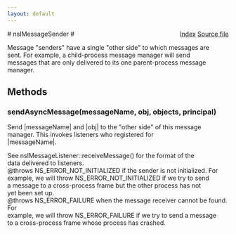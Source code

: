 ```yaml
---
layout: default
---
```

<div class='links' style='float:right'><a href="../index.html">Index</a>
<a href="http://dxr.mozilla.org/mozilla-central/source/dom/base/nsIMessageManager.idl">Source file</a>
</div>
# nsIMessageSender #
  
Message "senders" have a single "other side" to which messages are  
sent.  For example, a child-process message manager will send  
messages that are only delivered to its one parent-process message  
manager.  
  

## Methods ##

### sendAsyncMessage(messageName, obj, objects, principal) ###
  
Send |messageName| and |obj| to the "other side" of this message  
manager.  This invokes listeners who registered for  
|messageName|.  
  
See nsIMessageListener::receiveMessage() for the format of the  
data delivered to listeners.  
@throws NS_ERROR_NOT_INITIALIZED if the sender is not initialized.  For  
        example, we will throw NS_ERROR_NOT_INITIALIZED if we try to send  
        a message to a cross-process frame but the other process has not  
        yet been set up.  
@throws NS_ERROR_FAILURE when the message receiver cannot be found.  For  
        example, we will throw NS_ERROR_FAILURE if we try to send a message  
        to a cross-process frame whose process has crashed.  
  
